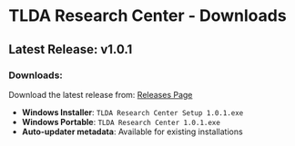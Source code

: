 # TLDA Research Center - Downloads

## Latest Release: v1.0.1

### Downloads:
Download the latest release from: [Releases Page](https://github.com/${RELEASE_REPO}/releases/latest)

- **Windows Installer**: `TLDA Research Center Setup 1.0.1.exe`
- **Windows Portable**: `TLDA Research Center 1.0.1.exe`
- **Auto-updater metadata**: Available for existing installations

